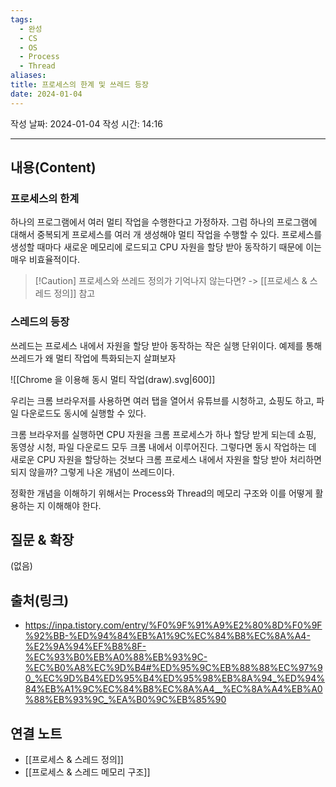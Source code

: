 ```yaml
---
tags:
  - 완성
  - CS
  - OS
  - Process
  - Thread
aliases: 
title: 프로세스의 한계 및 쓰레드 등장
date: 2024-01-04
---
```

작성 날짜: 2024-01-04
작성 시간: 14:16


----
## 내용(Content)
### 프로세스의 한계
하나의 프로그램에서 여러 멀티 작업을 수행한다고 가정하자. 그럼 하나의 프로그램에 대해서 중복되게 프로세스를 여러 개 생성해야 멀티 작업을 수행할 수 있다. 프로세스를 생성할 때마다 새로운 메모리에 로드되고 CPU 자원을 할당 받아 동작하기 때문에 이는 매우 비효율적이다.


>[!Caution] 프로세스와 쓰레드 정의가 기억나지 않는다면?
>-> [[프로세스 & 스레드 정의]] 참고


### 스레드의 등장
쓰레드는 프로세스 내에서 자원을 할당 받아 동작하는 작은 실행 단위이다. 예제를 통해 쓰레드가 왜 멀티 작업에 특화되는지 살펴보자

![[Chrome 을 이용해 동시 멀티 작업(draw).svg|600]]

우리는 크롬 브라우저를 사용하면 여러 탭을 열어서 유튜브를 시청하고, 쇼핑도 하고, 파일 다운로드도 동시에 실행할 수 있다. 

크롬 브라우저를 실행하면 CPU 자원을 크롬 프로세스가 하나 할당 받게 되는데 쇼핑, 동영상 시청, 파일 다운로드 모두 크롬 내에서 이루어진다. 그렇다면 동시 작업하는 데 새로운 CPU 자원을 할당하는 것보다 크롬 프로세스 내에서 자원을 할당 받아 처리하면 되지 않을까? 그렇게 나온 개념이 쓰레드이다.

정확한 개념을 이해하기 위해서는 Process와 Thread의 메모리 구조와 이를 어떻게 활용하는 지 이해해야 한다.
## 질문 & 확장


(없음)

## 출처(링크)
- https://inpa.tistory.com/entry/%F0%9F%91%A9%E2%80%8D%F0%9F%92%BB-%ED%94%84%EB%A1%9C%EC%84%B8%EC%8A%A4-%E2%9A%94%EF%B8%8F-%EC%93%B0%EB%A0%88%EB%93%9C-%EC%B0%A8%EC%9D%B4#%ED%95%9C%EB%88%88%EC%97%90_%EC%9D%B4%ED%95%B4%ED%95%98%EB%8A%94_%ED%94%84%EB%A1%9C%EC%84%B8%EC%8A%A4__%EC%8A%A4%EB%A0%88%EB%93%9C_%EA%B0%9C%EB%85%90

## 연결 노트
- [[프로세스 & 스레드 정의]]
- [[프로세스 & 스레드 메모리 구조]]









